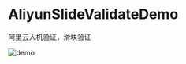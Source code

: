 # AliyunSlideValidateDemo
阿里云人机验证，滑块验证

![demo](https://github.com/dosedo/AliyunSlideValidateDemo/blob/master/IMG_DA7D14581FAD-1.jpeg)
